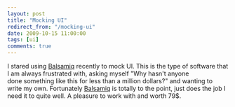```yaml
---
layout: post
title: "Mocking UI"
redirect_from: "/mocking-ui"
date: 2009-10-15 11:00:00
tags: [ui]
comments: true
---
```

I stared using [Balsamiq](http://www.balsamiq.com/) recently to mock UI. This is the type of software that I am always frustrated with, asking myself "Why hasn't anyone done something like this for less than a million dollars?" and wanting to write my own. Fortunately [Balsamiq](http://www.balsamiq.com/) is totally to the point, just does the job I need it to quite well. A pleasure to work with and worth 79$.
